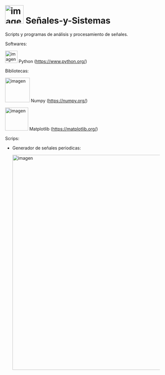 <h1> <img src="https://github.com/user-attachments/assets/62dd8b64-3a3c-42a4-bede-c2a1d65ad0f2" alt="imagen" width="60"/>  Señales-y-Sistemas </h1>

Scripts y programas de análisis y procesamiento de señales.

Softwares:

<img src="https://github.com/user-attachments/assets/ba83e6f1-9199-486a-9077-dc55ac53fd96" alt="imagen" width="40"/> Python (https://www.python.org/)


Bibliotecas:

<img src="https://github.com/user-attachments/assets/30e526f7-5312-44d2-9754-8ac7bb9a10cc" alt="imagen" width="80"/> Numpy (https://numpy.org/)

<img src="https://github.com/user-attachments/assets/22d631ff-fc0d-4fd7-a16a-5153213f1468" alt="imagen" width="75"/> Matplotlib (https://matplotlib.org/)


Scrips:  
  - Generador de señales periodicas:
    
      <img src="https://github.com/user-attachments/assets/1f0e2eb8-3c14-4821-828b-f536b5a42763" alt="imagen" width="700"/>

   
                                                    
